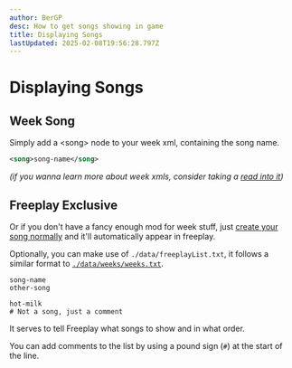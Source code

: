 ```yaml
---
author: BerGP
desc: How to get songs showing in game
title: Displaying Songs
lastUpdated: 2025-02-08T19:56:28.797Z
---
```

# Displaying Songs

## <h2 id="week-song" sidebar="On a Week">Week Song</h2>

Simply add a <syntax lang="xml">&lt;song&gt;</syntax> node to your week xml, containing the song name.

```xml
<song>song-name</song>
```

*(if you wanna learn more about week xmls, consider taking a <a href="../weeks/index.md">read into it</a>)*

## <h2 id="freeplay-song" sidebar="Freeplay Only">Freeplay Exclusive</h2>

Or if you don't have a fancy enough mod for week stuff, just <a href="index.html#creating-the-song-itself">create your song normally</a> and it'll automatically appear in freeplay.

Optionally, you can make use of ``./data/freeplayList.txt``, it follows a similar format to <a href="../weeks/index.html#week-sorting">``./data/weeks/weeks.txt``</a>.
```
song-name
other-song

hot-milk
# Not a song, just a comment
```
It serves to tell Freeplay what songs to show and in what order.

You can add comments to the list by using a pound sign (``#``) at the start of the line.